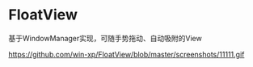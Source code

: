 # FloatView
基于WindowManager实现，可随手势拖动、自动吸附的View

https://github.com/win-xp/FloatView/blob/master/screenshots/11111.gif
